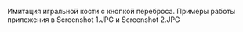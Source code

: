 Имитация игральной кости с кнопкой переброса.
Примеры работы приложения в Screenshot 1.JPG и Screenshot 2.JPG
